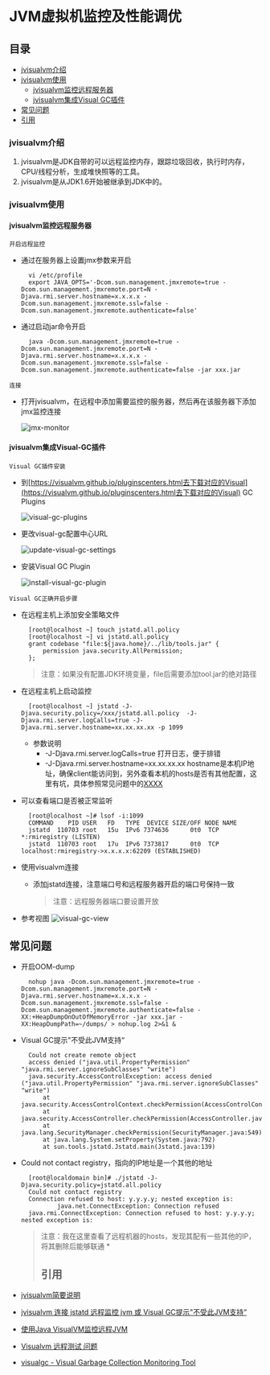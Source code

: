 # JVM虚拟机监控及性能调优

## 目录

* [jvisualvm介绍](jvm-xu-ni-ji-jian-kong-ji-xing-neng-tiao-you.md#jvisualvm介绍)
* [jvisualvm使用](jvm-xu-ni-ji-jian-kong-ji-xing-neng-tiao-you.md#jvisualvm使用)
  * [jvisualvm监控远程服务器](jvm-xu-ni-ji-jian-kong-ji-xing-neng-tiao-you.md#jvisualvm监控远程服务器)
  * [jvisualvm集成Visual GC插件](jvm-xu-ni-ji-jian-kong-ji-xing-neng-tiao-you.md#jvisualvm集成Visual-GC插件)
* [常见问题](jvm-xu-ni-ji-jian-kong-ji-xing-neng-tiao-you.md#常见问题)
* [引用](jvm-xu-ni-ji-jian-kong-ji-xing-neng-tiao-you.md#引用)

### jvisualvm介绍

1. jvisualvm是JDK自带的可以远程监控内存，跟踪垃圾回收，执行时内存，CPU/线程分析，生成堆快照等的工具。
2. jvisualvm是从JDK1.6开始被继承到JDK中的。

### jvisualvm使用

#### jvisualvm监控远程服务器

`开启远程监控`

* 通过在服务器上设置jmx参数来开启

  ```text
    vi /etc/profile
    export JAVA_OPTS='-Dcom.sun.management.jmxremote=true -Dcom.sun.management.jmxremote.port=N -Djava.rmi.server.hostname=x.x.x.x -Dcom.sun.management.jmxremote.ssl=false -Dcom.sun.management.jmxremote.authenticate=false'
  ```

* 通过启动jar命令开启

  ```text
    java -Dcom.sun.management.jmxremote=true -Dcom.sun.management.jmxremote.port=N -Djava.rmi.server.hostname=x.x.x.x -Dcom.sun.management.jmxremote.ssl=false -Dcom.sun.management.jmxremote.authenticate=false -jar xxx.jar
  ```

`连接`

* 打开jvisualvm，在远程中添加需要监控的服务器，然后再在该服务器下添加jmx监控连接

  ![jmx-monitor](../../.gitbook/assets/jmx-monitor.png)

#### jvisualvm集成Visual-GC插件

`Visual GC插件安装`

* 到[https://visualvm.github.io/pluginscenters.html去下载对应的Visual](https://visualvm.github.io/pluginscenters.html去下载对应的Visual) GC Plugins

  ![visual-gc-plugins](../../.gitbook/assets/visual-gc-plugins.png)

* 更改visual-gc配置中心URL

  ![update-visual-gc-settings](../../.gitbook/assets/update-visual-gc-settings.png)

* 安装Visual GC Plugin

  ![install-visual-gc-plugin](../../.gitbook/assets/install-visual-gc-plugin.png)

`Visual GC正确开启步骤`

* 在远程主机上添加安全策略文件

  ```text
    [root@localhost ~] touch jstatd.all.policy
    [root@localhost ~] vi jstatd.all.policy
    grant codebase "file:${java.home}/../lib/tools.jar" {
        permission java.security.AllPermission;
    };
  ```

  > 注意：如果没有配置JDK环境变量，file后需要添加tool.jar的绝对路径

* 在远程主机上启动监控

  ```text
    [root@localhost ~] jstatd -J-Djava.security.policy=/xxx/jstatd.all.policy  -J-Djava.rmi.server.logCalls=true -J-Djava.rmi.server.hostname=xx.xx.xx.xx -p 1099
  ```

  * 参数说明
    * -J-Djava.rmi.server.logCalls=true 打开日志，便于排错
    * -J-Djava.rmi.server.hostname=xx.xx.xx.xx hostname是本机IP地址，确保client能访问到，另外查看本机的hosts是否有其他配置，这里有坑，具体参照常见问题中的[XXXX](jvm-xu-ni-ji-jian-kong-ji-xing-neng-tiao-you.md)

* 可以查看端口是否被正常监听

  ```text
    [root@localhost ~]# lsof -i:1099
    COMMAND    PID USER   FD   TYPE  DEVICE SIZE/OFF NODE NAME
    jstatd  110703 root   15u  IPv6 7374636      0t0  TCP *:rmiregistry (LISTEN)
    jstatd  110703 root   17u  IPv6 7373817      0t0  TCP localhost:rmiregistry->x.x.x.x:62209 (ESTABLISHED)
  ```

* 使用visualvm连接
  * 添加jstatd连接，注意端口号和远程服务器开启的端口号保持一致

    > 注意：远程服务器端口要设置开放
* 参考视图 ![visual-gc-view](../../.gitbook/assets/visual-gc-view.png)

## 常见问题

* 开启OOM-dump

  ```text
    nohup java -Dcom.sun.management.jmxremote=true -Dcom.sun.management.jmxremote.port=N -Djava.rmi.server.hostname=x.x.x.x -Dcom.sun.management.jmxremote.ssl=false -Dcom.sun.management.jmxremote.authenticate=false -XX:+HeapDumpOnOutOfMemoryError -jar xxx.jar -XX:HeapDumpPath=~/dumps/ > nohup.log 2>&1 &
  ```

* Visual GC提示"不受此JVM支持“

  ```text
    Could not create remote object
    access denied ("java.util.PropertyPermission" "java.rmi.server.ignoreSubClasses" "write")
    java.security.AccessControlException: access denied ("java.util.PropertyPermission" "java.rmi.server.ignoreSubClasses" "write")
        at java.security.AccessControlContext.checkPermission(AccessControlContext.java:472)
        at java.security.AccessController.checkPermission(AccessController.java:884)
        at java.lang.SecurityManager.checkPermission(SecurityManager.java:549)
        at java.lang.System.setProperty(System.java:792)
        at sun.tools.jstatd.Jstatd.main(Jstatd.java:139)
  ```

* Could not contact registry，指向的IP地址是一个其他的地址

  ```text
    [root@localdomain bin]# ./jstatd -J-Djava.security.policy=jstatd.all.policy
    Could not contact registry
    Connection refused to host: y.y.y.y; nested exception is:
            java.net.ConnectException: Connection refused
    java.rmi.ConnectException: Connection refused to host: y.y.y.y; nested exception is:
  ```

  > 注意：我在这里查看了远程机器的hosts，发现其配有一些其他的IP，将其删除后能够联通 \*
  >
  > ## 引用

* [jvisualvm简要说明](https://blog.csdn.net/weixin_38750084/article/details/83314046)
* [jvisualvm 连接 jstatd 远程监控 jvm 或 Visual GC提示"不受此JVM支持“](https://blog.csdn.net/liupeifeng3514/article/details/78998161)
* [使用Java VisualVM监控远程JVM](https://www.jianshu.com/p/2a6658e94ae2)
* [Visualvm 远程测试 问题](https://www.cnblogs.com/kentyshang/archive/2009/08/20/1550745.html)
* [visualgc - Visual Garbage Collection Monitoring Tool](https://www.oracle.com/technetwork/java/visualgc-136680.html)

